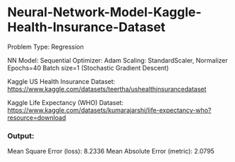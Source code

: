 # Neural-Network-Model-Kaggle-Health-Insurance-Dataset
Problem Type: Regression

NN Model: Sequential
Optimizer: Adam
Scaling: StandardScaler, Normalizer
Epochs=40
Batch size=1 (Stochastic Gradient Descent)

Kaggle US Health Insurance Dataset: https://www.kaggle.com/datasets/teertha/ushealthinsurancedataset

Kaggle Life Expectancy (WHO) Dataset: https://www.kaggle.com/datasets/kumarajarshi/life-expectancy-who?resource=download

### Output:
Mean Square Error (loss): 8.2336
Mean Absolute Error (metric): 2.0795

